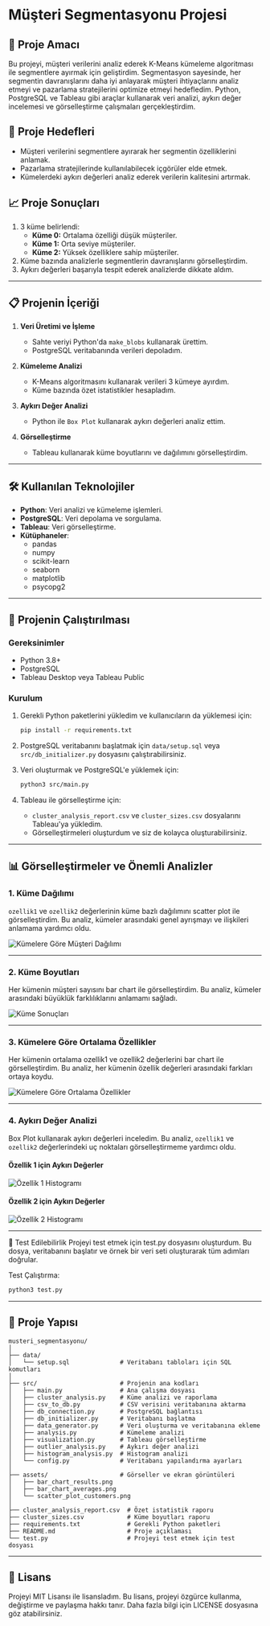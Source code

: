 # Müşteri Segmentasyonu Projesi

## 🎯 Proje Amacı

Bu projeyi, müşteri verilerini analiz ederek K-Means kümeleme algoritması ile segmentlere ayırmak için geliştirdim. Segmentasyon sayesinde, her segmentin davranışlarını daha iyi anlayarak müşteri ihtiyaçlarını analiz etmeyi ve pazarlama stratejilerini optimize etmeyi hedefledim. Python, PostgreSQL ve Tableau gibi araçlar kullanarak veri analizi, aykırı değer incelemesi ve görselleştirme çalışmaları gerçekleştirdim.

## 📌 Proje Hedefleri

- Müşteri verilerini segmentlere ayırarak her segmentin özelliklerini anlamak.
- Pazarlama stratejilerinde kullanılabilecek içgörüler elde etmek.
- Kümelerdeki aykırı değerleri analiz ederek verilerin kalitesini artırmak.

## 📈 Proje Sonuçları

1. 3 küme belirlendi:
   - **Küme 0:** Ortalama özelliği düşük müşteriler.
   - **Küme 1:** Orta seviye müşteriler.
   - **Küme 2:** Yüksek özelliklere sahip müşteriler.
2. Küme bazında analizlerle segmentlerin davranışlarını görselleştirdim.
3. Aykırı değerleri başarıyla tespit ederek analizlerde dikkate aldım.

---

## 📋 Projenin İçeriği

1. **Veri Üretimi ve İşleme**
    - Sahte veriyi Python'da `make_blobs` kullanarak ürettim.
    - PostgreSQL veritabanında verileri depoladım.

2. **Kümeleme Analizi**
    - K-Means algoritmasını kullanarak verileri 3 kümeye ayırdım.
    - Küme bazında özet istatistikler hesapladım.

3. **Aykırı Değer Analizi**
    - Python ile `Box Plot` kullanarak aykırı değerleri analiz ettim.

4. **Görselleştirme**
    - Tableau kullanarak küme boyutlarını ve dağılımını görselleştirdim.

---

## 🛠 Kullanılan Teknolojiler

- **Python**: Veri analizi ve kümeleme işlemleri.
- **PostgreSQL**: Veri depolama ve sorgulama.
- **Tableau**: Veri görselleştirme.
- **Kütüphaneler**:
    - pandas
    - numpy
    - scikit-learn
    - seaborn
    - matplotlib
    - psycopg2

---

## 🚀 Projenin Çalıştırılması

### Gereksinimler
- Python 3.8+
- PostgreSQL
- Tableau Desktop veya Tableau Public

### Kurulum
1. Gerekli Python paketlerini yükledim ve kullanıcıların da yüklemesi için:
    ```bash
    pip install -r requirements.txt
    ```

2. PostgreSQL veritabanını başlatmak için `data/setup.sql` veya `src/db_initializer.py` dosyasını çalıştırabilirsiniz.

3. Veri oluşturmak ve PostgreSQL'e yüklemek için:
    ```bash
    python3 src/main.py
    ```

4. Tableau ile görselleştirme için:
    - `cluster_analysis_report.csv` ve `cluster_sizes.csv` dosyalarını Tableau'ya yükledim.
    - Görselleştirmeleri oluşturdum ve siz de kolayca oluşturabilirsiniz.

---

## 📊 Görselleştirmeler ve Önemli Analizler

### 1. Küme Dağılımı
`ozellik1` ve `ozellik2` değerlerinin küme bazlı dağılımını scatter plot ile görselleştirdim. Bu analiz, kümeler arasındaki genel ayrışmayı ve ilişkileri anlamama yardımcı oldu.

![Kümelere Göre Müşteri Dağılımı](assets/scatter_plot_customers.png)

---

### 2. Küme Boyutları
Her kümenin müşteri sayısını bar chart ile görselleştirdim. Bu analiz, kümeler arasındaki büyüklük farklılıklarını anlamamı sağladı.

![Küme Sonuçları](assets/bar_chart_results.png)

---

### 3. Kümelere Göre Ortalama Özellikler
Her kümenin ortalama ozellik1 ve ozellik2 değerlerini bar chart ile görselleştirdim. Bu analiz, her kümenin özellik değerleri arasındaki farkları ortaya koydu.

![Kümelere Göre Ortalama Özellikler](assets/bar_chart_averages.png)

---

### 4. Aykırı Değer Analizi
Box Plot kullanarak aykırı değerleri inceledim. Bu analiz, `ozellik1` ve `ozellik2` değerlerindeki uç noktaları görselleştirmeme yardımcı oldu.

#### Özellik 1 için Aykırı Değerler
![Özellik 1 Histogramı](assets/histogram_ozellik1.png)

#### Özellik 2 için Aykırı Değerler
![Özellik 2 Histogramı](assets/histogram_ozellik2.png)


---

🧪 Test Edilebilirlik
Projeyi test etmek için test.py dosyasını oluşturdum. Bu dosya, veritabanını başlatır ve örnek bir veri seti oluşturarak tüm adımları doğrular.

Test Çalıştırma:
```bash
python3 test.py
```

---

## 📂 Proje Yapısı

```plaintext
musteri_segmentasyonu/
│
├── data/
│   └── setup.sql              # Veritabanı tabloları için SQL komutları
│
├── src/                       # Projenin ana kodları
│   ├── main.py                # Ana çalışma dosyası
│   ├── cluster_analysis.py    # Küme analizi ve raporlama
│   ├── csv_to_db.py           # CSV verisini veritabanına aktarma
│   ├── db_connection.py       # PostgreSQL bağlantısı
│   ├── db_initializer.py      # Veritabanı başlatma
│   ├── data_generator.py      # Veri oluşturma ve veritabanına ekleme
│   ├── analysis.py            # Kümeleme analizi
│   ├── visualization.py       # Tableau görselleştirme
│   ├── outlier_analysis.py    # Aykırı değer analizi
│   ├── histogram_analysis.py  # Histogram analizi
│   └── config.py              # Veritabanı yapılandırma ayarları
│
├── assets/                    # Görseller ve ekran görüntüleri
│   ├── bar_chart_results.png
│   ├── bar_chart_averages.png
│   └── scatter_plot_customers.png
│
├── cluster_analysis_report.csv  # Özet istatistik raporu
├── cluster_sizes.csv            # Küme boyutları raporu
├── requirements.txt             # Gerekli Python paketleri
├── README.md                    # Proje açıklaması
└── test.py                      # Projeyi test etmek için test dosyası
```

---

## 📜 Lisans
Projeyi MIT Lisansı ile lisansladım. Bu lisans, projeyi özgürce kullanma, değiştirme ve paylaşma hakkı tanır. Daha fazla bilgi için LICENSE dosyasına göz atabilirsiniz.
